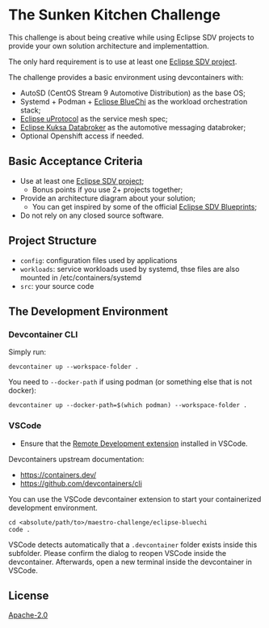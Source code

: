 # The Sunken Kitchen Challenge

This challenge is about being creative while using Eclipse SDV projects to provide your own
solution architecture and implementattion.

The only hard requirement is to use at least one [Eclipse SDV project](https://sdv.eclipse.org/projects/).

The challenge provides a basic environment using devcontainers with:

* AutoSD (CentOS Stream 9 Automotive Distribution) as the base OS;
* Systemd + Podman + [Eclipse BlueChi](https://github.com/eclipse-bluechi/bluechi) as the workload orchestration stack;
* [Eclipse uProtocol](https://eclipse-uprotocol.github.io/) as the service mesh spec;
* [Eclipse Kuksa Databroker](https://github.com/eclipse-kuksa/kuksa-databroker) as the automotive messaging databroker;
* Optional Openshift access if needed.

## Basic Acceptance Criteria

* Use at least one [Eclipse SDV project](https://sdv.eclipse.org/projects/);
  * Bonus points if you use 2+ projects together;
* Provide an architecture diagram about your solution;
  * You can get inspired by some of the official [Eclipse SDV Blueprints](https://github.com/eclipse-sdv-blueprints);
* Do not rely on any closed source software.

## Project Structure

* `config`: configuration files used by applications
* `workloads`: service workloads used by systemd, thse files are also mounted in /etc/containers/systemd
* `src`: your source code

## The Development Environment

### Devcontainer CLI

Simply run:

```shell
devcontainer up --workspace-folder .
```

You need to `--docker-path` if using podman (or something else that is not docker):

```shell
devcontainer up --docker-path=$(which podman) --workspace-folder .
```

### VSCode

* Ensure that the [Remote Development extension](https://marketplace.visualstudio.com/items?itemName=ms-vscode-remote.vscode-remote-extensionpack) installed in VSCode.

Devcontainers upstream documentation:
  
  * <https://containers.dev/>
  * https://github.com/devcontainers/cli

You can use the VSCode devcontainer extension to start your containerized development environment.

```shell
cd <absolute/path/to>/maestro-challenge/eclipse-bluechi
code .
```

VSCode detects automatically that a `.devcontainer` folder exists inside this subfolder.
Please confirm the dialog to reopen VSCode inside the devcontainer.
Afterwards, open a new terminal inside the devcontainer in VSCode.

## License

[Apache-2.0](./LICENSE)
